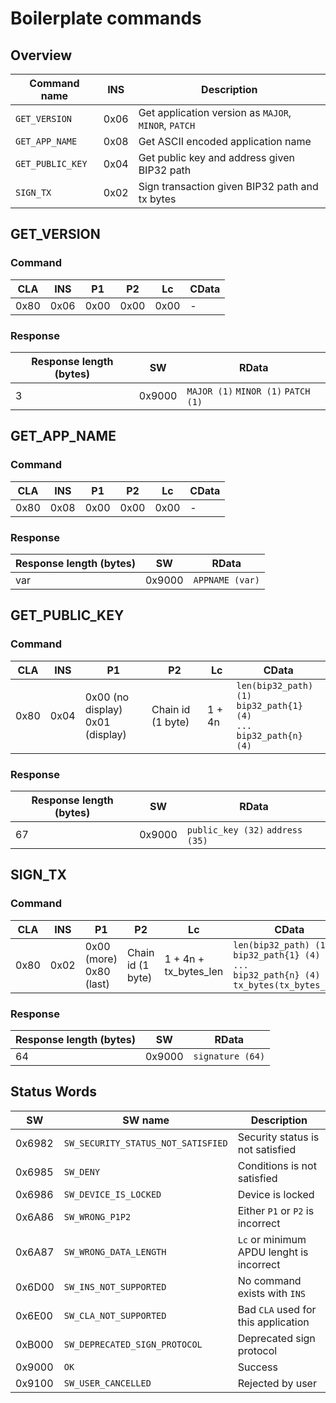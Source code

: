 # Boilerplate commands

## Overview

| Command name | INS  | Description                                          |
| --- |------|------------------------------------------------------|
| `GET_VERSION` | 0x06 | Get application version as `MAJOR`, `MINOR`, `PATCH` |
| `GET_APP_NAME` | 0x08 | Get ASCII encoded application name                   |
| `GET_PUBLIC_KEY` | 0x04 | Get public key and address given BIP32 path          |
| `SIGN_TX` | 0x02 | Sign transaction given BIP32 path and tx bytes       |

## GET_VERSION

### Command

| CLA | INS  | P1 | P2 | Lc | CData |
| --- |------| --- | --- | --- | --- |
| 0x80 | 0x06 | 0x00 | 0x00 | 0x00 | - |

### Response

| Response length (bytes) | SW | RData |
| --- | --- | --- |
| 3 | 0x9000 | `MAJOR (1)`  `MINOR (1)`  `PATCH (1)` |

## GET_APP_NAME

### Command

| CLA | INS  | P1 | P2 | Lc | CData |
| --- |------| --- | --- | --- | --- |
| 0x80 | 0x08 | 0x00 | 0x00 | 0x00 | - |

### Response

| Response length (bytes) | SW | RData |
| --- | --- | --- |
| var | 0x9000 | `APPNAME (var)` |

## GET_PUBLIC_KEY

### Command

| CLA | INS  | P1 | P2                | Lc     | CData                                                             |
| --- |------| --- |-------------------|--------|-------------------------------------------------------------------|
| 0x80 | 0x04 | 0x00 (no display) <br> 0x01 (display) | Chain id (1 byte) | 1 + 4n | `len(bip32_path) (1)` <br> `bip32_path{1} (4)` <br>`...`<br>`bip32_path{n} (4)` |

### Response

| Response length (bytes) | SW     | RData               |
|-------------------------|--------|---------------------|
| 67                      | 0x9000 | `public_key (32)`  `address (35)` |

## SIGN_TX

### Command

| CLA | INS  | P1 | P2                | Lc                    | CData                                                                                                      |
| --- |------| --- |-------------------|-----------------------|------------------------------------------------------------------------------------------------------------|
| 0x80 | 0x02 | 0x00 (more) <br> 0x80 (last) | Chain id (1 byte) | 1 + 4n + tx_bytes_len | `len(bip32_path) (1)` <br> `bip32_path{1} (4)` <br>`...`<br>`bip32_path{n} (4)`<br>`tx_bytes(tx_bytes_len)` |

### Response

| Response length (bytes) | SW | RData             |
|-------------------------| --- |-------------------|
| 64                      | 0x9000 | `signature (64)`  |

## Status Words

| SW     | SW name | Description                              |
|--------| --- |------------------------------------------|
| 0x6982 | `SW_SECURITY_STATUS_NOT_SATISFIED` | Security status is not satisfied         |
| 0x6985 | `SW_DENY` | Conditions is not satisfied              |
| 0x6986 | `SW_DEVICE_IS_LOCKED` | Device is locked                         |
| 0x6A86 | `SW_WRONG_P1P2` | Either `P1` or `P2` is incorrect         |
| 0x6A87 | `SW_WRONG_DATA_LENGTH` | `Lc` or minimum APDU lenght is incorrect |
| 0x6D00 | `SW_INS_NOT_SUPPORTED` | No command exists with `INS`             |
| 0x6E00 | `SW_CLA_NOT_SUPPORTED` | Bad `CLA` used for this application      |
| 0xB000 | `SW_DEPRECATED_SIGN_PROTOCOL` | Deprecated sign protocol                 |
| 0x9000 | `OK` | Success                                  |
| 0x9100 | `SW_USER_CANCELLED` | Rejected by user                         |
